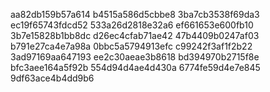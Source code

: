 aa82db159b57a614
b4515a586d5cbbe8
3ba7cb3538f69da3
ec19f65743fdcd52
533a26d2818e32a6
ef661653e600fb10
3b7e15828b1bb8dc
d26ec4cfab71ae42
47b4409b0247af03
b791e27ca4e7a98a
0bbc5a5794913efc
c99242f3af1f2b22
3ad97169aa647193
ee2c30aeae3b8618
bd394970b2715f8e
bfc3aee164a5f92b
554d94d4ae4d430a
6774fe59d4e7e845
9df63ace4b4dd9b6
